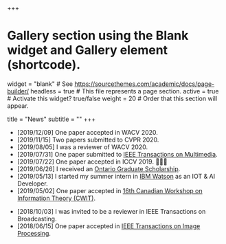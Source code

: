 +++
# Gallery section using the Blank widget and Gallery element (shortcode).
widget = "blank"  # See https://sourcethemes.com/academic/docs/page-builder/
headless = true  # This file represents a page section.
active = true  # Activate this widget? true/false
weight = 20  # Order that this section will appear.

title = "News"
subtitle = ""
+++
* [2019/12/09] One paper accepted in WACV 2020.
* [2019/11/15] Two papers submitted to CVPR 2020.
* [2019/08/05] I was a reviewer of WACV 2020.
* [2019/07/31] One paper submitted to [IEEE Transactions on Multimedia](https://ieeexplore.ieee.org/xpl/RecentIssue.jsp?punumber=6046).
* [2019/07/22] One paper accepted in ICCV 2019. :tada::tada::tada:
* [2019/06/26] I received an [Ontario Graduate Scholarship](https://osap.gov.on.ca/OSAPPortal/en/A-ZListofAid/PRDR017871.html).
* [2019/05/13] I started my summer intern in [IBM Watson](https://www.ibm.com/watson) as an IOT & AI Developer.
* [2019/05/02] One paper accepted in [16th Canadian Workshop on Information Theory (CWIT)](http://cwit.ca/2019/).
<!-- * [2019/01/15] I start a Mitacs project with [Cymax Group](http://www.cymax.com/) about data mining. -->
* [2018/10/03] I was invited to be a reviewer in IEEE Transactions on Broadcasting.
* [2018/06/15] One paper accepted in [IEEE Transactions on Image Processing](https://ieeexplore.ieee.org/xpl/RecentIssue.jsp?punumber=83).
<!-- * [2018/04/01] I start a Mitacs project with [Car Media 2.0](http://www.carmedia2p0.com/) about alpha-mating. -->

